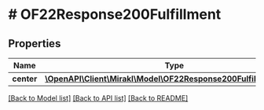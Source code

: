 # # OF22Response200Fulfillment

## Properties

Name | Type | Description | Notes
------------ | ------------- | ------------- | -------------
**center** | [**\OpenAPI\Client\Mirakl\Model\OF22Response200FulfillmentCenter**](OF22Response200FulfillmentCenter.md) |  | [optional]

[[Back to Model list]](../../README.md#models) [[Back to API list]](../../README.md#endpoints) [[Back to README]](../../README.md)
